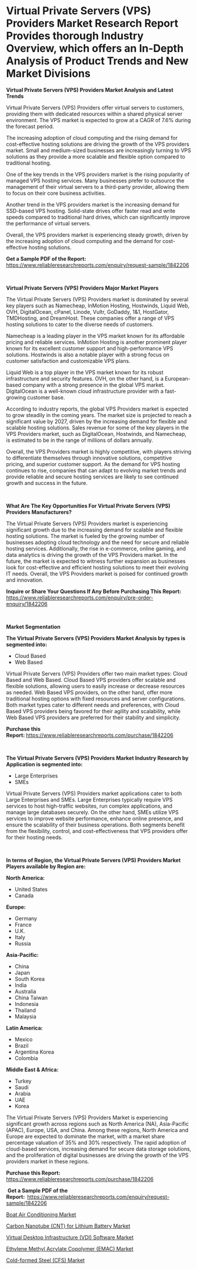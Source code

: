 <p><h1>Virtual Private Servers (VPS) Providers Market Research Report Provides thorough Industry Overview, which offers an In-Depth Analysis of Product Trends and New Market Divisions</h1></p><p><strong>Virtual Private Servers (VPS) Providers Market Analysis and Latest Trends</strong></p>
<p><p>Virtual Private Servers (VPS) Providers offer virtual servers to customers, providing them with dedicated resources within a shared physical server environment. The VPS market is expected to grow at a CAGR of 7.6% during the forecast period. </p><p>The increasing adoption of cloud computing and the rising demand for cost-effective hosting solutions are driving the growth of the VPS providers market. Small and medium-sized businesses are increasingly turning to VPS solutions as they provide a more scalable and flexible option compared to traditional hosting.</p><p>One of the key trends in the VPS providers market is the rising popularity of managed VPS hosting services. Many businesses prefer to outsource the management of their virtual servers to a third-party provider, allowing them to focus on their core business activities.</p><p>Another trend in the VPS providers market is the increasing demand for SSD-based VPS hosting. Solid-state drives offer faster read and write speeds compared to traditional hard drives, which can significantly improve the performance of virtual servers.</p><p>Overall, the VPS providers market is experiencing steady growth, driven by the increasing adoption of cloud computing and the demand for cost-effective hosting solutions.</p></p>
<p><strong>Get a Sample PDF of the Report:&nbsp;</strong> <a href="https://www.reliableresearchreports.com/enquiry/request-sample/1842206">https://www.reliableresearchreports.com/enquiry/request-sample/1842206</a></p>
<p>&nbsp;</p>
<p><strong>Virtual Private Servers (VPS) Providers Major Market Players</strong></p>
<p><p>The Virtual Private Servers (VPS) Providers market is dominated by several key players such as Namecheap, InMotion Hosting, Hostwinds, Liquid Web, OVH, DigitalOcean, cPanel, Linode, Vultr, GoDaddy, 1&1, HostGator, TMDHosting, and DreamHost. These companies offer a range of VPS hosting solutions to cater to the diverse needs of customers.</p><p>Namecheap is a leading player in the VPS market known for its affordable pricing and reliable services. InMotion Hosting is another prominent player known for its excellent customer support and high-performance VPS solutions. Hostwinds is also a notable player with a strong focus on customer satisfaction and customizable VPS plans.</p><p>Liquid Web is a top player in the VPS market known for its robust infrastructure and security features. OVH, on the other hand, is a European-based company with a strong presence in the global VPS market. DigitalOcean is a well-known cloud infrastructure provider with a fast-growing customer base.</p><p>According to industry reports, the global VPS Providers market is expected to grow steadily in the coming years. The market size is projected to reach a significant value by 2027, driven by the increasing demand for flexible and scalable hosting solutions. Sales revenue for some of the key players in the VPS Providers market, such as DigitalOcean, Hostwinds, and Namecheap, is estimated to be in the range of millions of dollars annually.</p><p>Overall, the VPS Providers market is highly competitive, with players striving to differentiate themselves through innovative solutions, competitive pricing, and superior customer support. As the demand for VPS hosting continues to rise, companies that can adapt to evolving market trends and provide reliable and secure hosting services are likely to see continued growth and success in the future.</p></p>
<p>&nbsp;</p>
<p><strong>What Are The Key Opportunities For Virtual Private Servers (VPS) Providers Manufacturers?</strong></p>
<p><p>The Virtual Private Servers (VPS) Providers market is experiencing significant growth due to the increasing demand for scalable and flexible hosting solutions. The market is fueled by the growing number of businesses adopting cloud technology and the need for secure and reliable hosting services. Additionally, the rise in e-commerce, online gaming, and data analytics is driving the growth of the VPS Providers market. In the future, the market is expected to witness further expansion as businesses look for cost-effective and efficient hosting solutions to meet their evolving IT needs. Overall, the VPS Providers market is poised for continued growth and innovation.</p></p>
<p><strong>Inquire or Share Your Questions If Any Before Purchasing This Report:</strong> <a href="https://www.reliableresearchreports.com/enquiry/pre-order-enquiry/1842206">https://www.reliableresearchreports.com/enquiry/pre-order-enquiry/1842206</a></p>
<p>&nbsp;</p>
<p><strong>Market Segmentation</strong></p>
<p><strong>The Virtual Private Servers (VPS) Providers Market Analysis by types is segmented into:</strong></p>
<p><ul><li>Cloud Based</li><li>Web Based</li></ul></p>
<p><p>Virtual Private Servers (VPS) Providers offer two main market types: Cloud Based and Web Based. Cloud Based VPS providers offer scalable and flexible solutions, allowing users to easily increase or decrease resources as needed. Web Based VPS providers, on the other hand, offer more traditional hosting options with fixed resources and server configurations. Both market types cater to different needs and preferences, with Cloud Based VPS providers being favored for their agility and scalability, while Web Based VPS providers are preferred for their stability and simplicity.</p></p>
<p><strong>Purchase this Report:&nbsp;</strong><a href="https://www.reliableresearchreports.com/purchase/1842206">https://www.reliableresearchreports.com/purchase/1842206</a></p>
<p>&nbsp;</p>
<p><strong>The Virtual Private Servers (VPS) Providers Market Industry Research by Application is segmented into:</strong></p>
<p><ul><li>Large Enterprises</li><li>SMEs</li></ul></p>
<p><p>Virtual Private Servers (VPS) Providers market applications cater to both Large Enterprises and SMEs. Large Enterprises typically require VPS services to host high-traffic websites, run complex applications, and manage large databases securely. On the other hand, SMEs utilize VPS services to improve website performance, enhance online presence, and ensure the scalability of their business operations. Both segments benefit from the flexibility, control, and cost-effectiveness that VPS providers offer for their hosting needs.</p></p>
<p>&nbsp;</p>
<p><strong>In terms of Region, the Virtual Private Servers (VPS) Providers Market Players available by Region are:</strong></p>
<p>
    <p> <strong> North America: </strong>
        <ul>
            <li>United States</li>
            <li>Canada</li>
        </ul>
        </p> 
    <p> <strong> Europe: </strong>
        <ul>
            <li>Germany</li>
            <li>France</li>
            <li>U.K.</li>
            <li>Italy</li>
            <li>Russia</li>
        </ul>
        </p> 
    <p> <strong> Asia-Pacific: </strong>
        <ul>
            <li>China</li>
            <li>Japan</li>
            <li>South Korea</li>
            <li>India</li>
            <li>Australia</li>
            <li>China Taiwan</li>
            <li>Indonesia</li>
            <li>Thailand</li>
            <li>Malaysia</li>
        </ul>
        </p> 
    <p> <strong> Latin America: </strong>
        <ul>
            <li>Mexico</li>
            <li>Brazil</li>
            <li>Argentina Korea</li>
            <li>Colombia</li>
        </ul>
        </p> 
    <p> <strong> Middle East & Africa: </strong>
        <ul>
            <li>Turkey</li>
            <li>Saudi</li>
            <li>Arabia</li>
            <li>UAE</li>
            <li>Korea</li>
        </ul>
    </p>
    </p>
<p><p>The Virtual Private Servers (VPS) Providers Market is experiencing significant growth across regions such as North America (NA), Asia-Pacific (APAC), Europe, USA, and China. Among these regions, North America and Europe are expected to dominate the market, with a market share percentage valuation of 35% and 30% respectively. The rapid adoption of cloud-based services, increasing demand for secure data storage solutions, and the proliferation of digital businesses are driving the growth of the VPS providers market in these regions.</p></p>
<p><strong>Purchase this Report: </strong><a href="https://www.reliableresearchreports.com/purchase/1842206">https://www.reliableresearchreports.com/purchase/1842206</a></p>
<p>&nbsp;<strong>Get a Sample PDF of the Report:&nbsp;&nbsp;</strong><a href="https://www.reliableresearchreports.com/enquiry/request-sample/1842206">https://www.reliableresearchreports.com/enquiry/request-sample/1842206</a></p>
<p><strong></strong></p>
<p><p><a href="https://medium.com/@besaosmani1903/boat-air-conditioning-market-trends-and-market-analysis-forecasted-for-period-2024-2031-624c70ef11bf">Boat Air Conditioning Market</a></p><p><a href="https://medium.com/@besaosmani1903/analyzing-carbon-nanotube-cnt-for-lithium-battery-market-global-industry-perspective-and-72870ec2d94a">Carbon Nanotube (CNT) for Lithium Battery Market</a></p><p><a href="https://github.com/joannesouthgate/Market-Research-Report-List-2/blob/main/virtual-desktop-infrastructure-vdi-software-market.md">Virtual Desktop Infrastructure (VDI) Software Market</a></p><p><a href="https://github.com/sofayahoo2023/Market-Research-Report-List-3/blob/main/ethylene-methyl-acrylate-copolymer-emac-market.md">Ethylene Methyl Acrylate Copolymer (EMAC) Market</a></p><p><a href="https://medium.com/@suepiper766/cold-formed-steel-cfs-market-comprehensive-assessment-by-type-application-and-geography-61062b9ff8e5">Cold-formed Steel (CFS) Market</a></p></p>